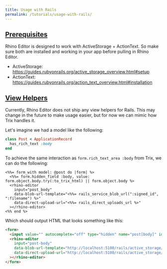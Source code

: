 ```yaml
---
title: Usage with Rails
permalink: /tutorials/usage-with-rails/
---
```


## [Prerequisites](#prerequisites)

Rhino Editor is designed to work with ActiveStorage + ActionText. So make sure both
are installed and working in your app before pulling in Rhino Editor.

- ActiveStorage: <https://guides.rubyonrails.org/active_storage_overview.html#setup>
- ActionText: <https://guides.rubyonrails.org/action_text_overview.html#installation>

## [View Helpers](#view-helpers)

Currently, Rhino Editor does not ship any view helpers for Rails. This may change in
the future to make usage easier, but for now we can mimic how Trix handles it.

Let's imagine we had a model like the following:

```rb
class Post < ApplicationRecord
  has_rich_text :body
end
```

To achieve the same interaction as `form.rich_text_area :body` from Trix,
we can do the following:

```erb
<%%= form_with model: @post do |form| %>
  <%%= form.hidden_field :body, value: form.object.body.try(:to_trix_html) || form.object.body %>
  <rhino-editor
    input="post_body"
    data-blob-url-template="<%%= rails_service_blob_url(":signed_id", ":filename") %>"
    data-direct-upload-url="<%%= rails_direct_uploads_url %>"
  ></rhino-editor>
<%% end %>
```

Which should output HTML that looks something like this:

```html
<form>
  <input value="" autocomplete="off" type="hidden" name="post[body]" id="post_body">
  <rhino-editor
    input="post-body"
    data-blob-url-template="http://localhost:5100/rails/active_storage/blobs/redirect/:signed_id/:filename"
    data-direct-upload-url="http://localhost:5100/rails/active_storage/direct_uploads"
  ></rhino-editor>
</form>
```
